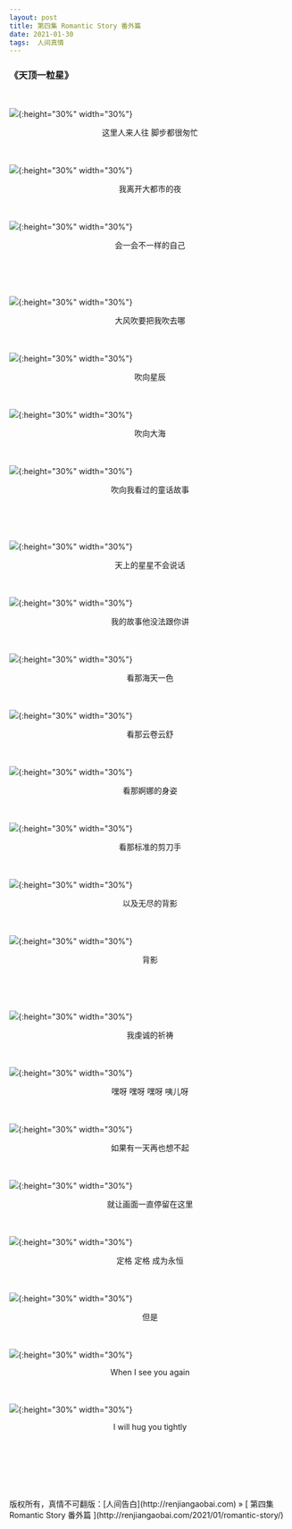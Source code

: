 ```yaml
---
layout: post  
title: 第四集 Romantic Story 番外篇 
date: 2021-01-30  
tags:  人间真情
---
```

### 《天顶一粒星》  


<br/>


![](/images/romantic/a.jpeg){:height="30%" width="30%"}
<center>
这里人来人往 脚步都很匆忙
</center>
<br/> 
<br/>

![](/images/romantic/b.jpeg){:height="30%" width="30%"}
<center>
我离开大都市的夜
</center>
<br/> 
<br/>

![](/images/romantic/c.jpeg){:height="30%" width="30%"}
<center>
会一会不一样的自己
</center>
<br/> 
<br/>
<br/> 
<br/>




![](/images/romantic/d.jpeg){:height="30%" width="30%"}
<center>
大风吹要把我吹去哪
</center>
<br/> 
<br/>

![](/images/romantic/e.jpeg){:height="30%" width="30%"}
<center>
吹向星辰
</center>
<br/> 
<br/>

![](/images/romantic/f.jpeg){:height="30%" width="30%"}
<center>
吹向大海
</center>
<br/> 
<br/>

![](/images/romantic/g.jpeg){:height="30%" width="30%"}
<center>
吹向我看过的童话故事
</center>
<br/> 
<br/>
<br/> 
<br/>



![](/images/romantic/h2.jpeg){:height="30%" width="30%"}
<center>
天上的星星不会说话
</center>
<br/> 
<br/>

![](/images/romantic/i.jpeg){:height="30%" width="30%"}
<center>
我的故事他没法跟你讲
</center>
<br/> 
<br/>

![](/images/romantic/j.jpeg){:height="30%" width="30%"}
<center>
看那海天一色
</center>
<br/> 
<br/>

![](/images/romantic/k.jpeg){:height="30%" width="30%"}
<center>
看那云卷云舒
</center>
<br/> 
<br/>

![](/images/romantic/l.jpeg){:height="30%" width="30%"}
<center>
看那婀娜的身姿
</center>
<br/> 
<br/>

![](/images/romantic/m.jpeg){:height="30%" width="30%"}
<center>
看那标准的剪刀手
</center>
<br/> 
<br/>

![](/images/romantic/n.jpeg){:height="30%" width="30%"}
<center>
以及无尽的背影
</center>
<br/> 
<br/>

![](/images/romantic/o.jpeg){:height="30%" width="30%"}
<center>
背影
</center>
<br/> 
<br/>
<br/> 
<br/>





![](/images/romantic/p.jpeg){:height="30%" width="30%"}
<center>
我虔诚的祈祷
</center>
<br/> 
<br/>

![](/images/romantic/q.jpeg){:height="30%" width="30%"}
<center>
嘿呀 嘿呀 嘿呀 咦儿呀
</center>
<br/> 
<br/>

![](/images/romantic/r.jpeg){:height="30%" width="30%"}
<center>
如果有一天再也想不起
</center>
<br/> 
<br/>

![](/images/romantic/s.jpeg){:height="30%" width="30%"}
<center>
就让画面一直停留在这里
</center>
<br/> 
<br/>

![](/images/romantic/t.jpeg){:height="30%" width="30%"}
<center>
定格 定格 成为永恒
</center>
<br/> 
<br/>

![](/images/romantic/u.jpeg){:height="30%" width="30%"}
<center>
但是
</center>
<br/> 
<br/>

![](/images/romantic/v.jpg){:height="30%" width="30%"}
<center>
When I see you again 
</center>
<br/> 
<br/>

![](/images/romantic/w2.jpg){:height="30%" width="30%"}
<center>
I will hug you tightly
</center>
<br/> 
<br/>



<br/> 
<br/> 
<br/> 
<br/> 
<br/> 
版权所有，真情不可翻版：[人间告白](http://renjiangaobai.com) » [ 第四集 Romantic Story 番外篇 ](http://renjiangaobai.com/2021/01/romantic-story/)  
<br/>